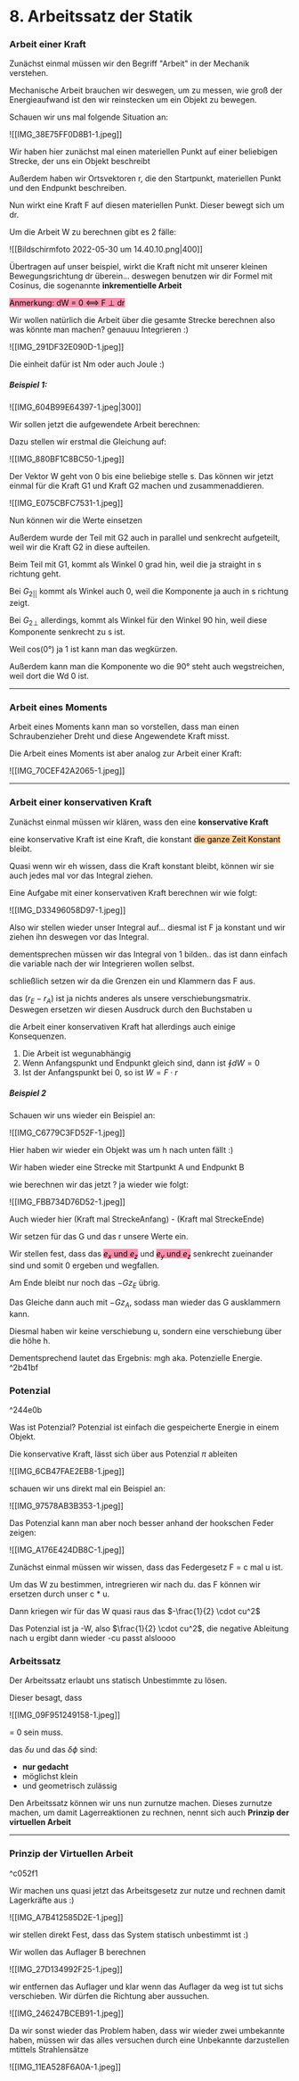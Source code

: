 # 8. Arbeitssatz der Statik

### Arbeit einer Kraft

Zunächst einmal müssen wir den Begriff "Arbeit" in der Mechanik verstehen.

Mechanische Arbeit brauchen wir deswegen, um zu messen, wie groß der Energieaufwand ist den wir reinstecken um ein Objekt zu bewegen.

Schauen wir uns mal folgende Situation an:

![[IMG_38E75FF0D8B1-1.jpeg]]

Wir haben hier zunächst mal einen materiellen Punkt auf einer beliebigen Strecke, der uns ein Objekt beschreibt

Außerdem haben wir Ortsvektoren r, die den Startpunkt, materiellen Punkt und den Endpunkt beschreiben.

Nun wirkt eine Kraft F auf diesen materiellen Punkt. Dieser bewegt sich um dr.

Um die Arbeit W zu berechnen gibt es 2 fälle:

![[Bildschirmfoto 2022-05-30 um 14.40.10.png|400]]

Übertragen auf unser beispiel, wirkt die Kraft nicht mit unserer kleinen Bewegungsrichtung dr überein... deswegen benutzen wir dir Formel mit Cosinus, die sogenannte **inkrementielle Arbeit**

<mark style="background: #FF5582A6;">Anmerkung: dW = 0 ⟺ F ⊥ dr </mark> 

Wir wollen natürlich die Arbeit über die  gesamte Strecke berechnen also was könnte man machen? genauuu Integrieren :)

![[IMG_291DF32E090D-1.jpeg]]

Die einheit dafür ist Nm oder auch Joule :)

##### Beispiel 1:

![[IMG_604B99E64397-1.jpeg|300]]

Wir sollen jetzt die aufgewendete Arbeit berechnen:

Dazu stellen wir erstmal die Gleichung auf:

![[IMG_880BF1C8BC50-1.jpeg]]

Der Vektor W geht von 0 bis eine beliebige stelle s. Das können wir jetzt einmal für die Kraft G1 und Kraft G2 machen und zusammenaddieren.

![[IMG_E075CBFC7531-1.jpeg]]

Nun können wir die Werte einsetzen

Außerdem wurde der Teil mit G2 auch in parallel und senkrecht aufgeteilt, weil wir die Kraft G2 in diese aufteilen.

Beim Teil mit G1, kommt als Winkel 0 grad hin, weil die ja straight in s richtung geht.

Bei $G_{2||}$ kommt als Winkel auch 0, weil die Komponente ja auch in s richtung zeigt.

Bei $G_{2⊥}$ allerdings, kommt als Winkel für den Winkel 90 hin, weil diese Komponente senkrecht zu s ist.

Weil cos(0°) ja 1 ist kann man das wegkürzen.

Außerdem kann man die Komponente wo die 90° steht auch wegstreichen, weil dort die Wd 0 ist.

---

### Arbeit eines Moments

Arbeit eines Moments kann man so vorstellen, dass man einen Schraubenzieher Dreht und diese Angewendete Kraft misst.

Die Arbeit eines Moments ist aber analog zur Arbeit einer Kraft:

![[IMG_70CEF42A2065-1.jpeg]]

---


### Arbeit einer konservativen Kraft
Zunächst einmal müssen wir klären, wass den eine **konservative Kraft**

eine konservative Kraft ist eine Kraft, die konstant <mark style="background: #FFB86CA6;">die ganze Zeit Konstant</mark> bleibt.

Quasi wenn wir eh wissen, dass die Kraft konstant bleibt, können wir sie auch jedes mal vor das Integral ziehen.

Eine Aufgabe mit einer konservativen Kraft berechnen wir wie folgt:

![[IMG_D33496058D97-1.jpeg]]

Also wir stellen wieder unser Integral auf... diesmal ist F ja konstant und wir ziehen ihn deswegen vor das Integral.

dementsprechen müssen wir das Integral von 1 bilden.. das ist dann einfach die variable nach der wir Integrieren wollen selbst.

schließlich setzen wir da die Grenzen ein und Klammern das F aus. 

das ($r_E - r_A$) ist ja nichts anderes als unsere verschiebungsmatrix. Deswegen ersetzen wir diesen Ausdruck durch den Buchstaben u

die Arbeit einer konservativen Kraft hat allerdings auch einige Konsequenzen.

1. Die Arbeit ist wegunabhängig
2. Wenn Anfangspunkt und Endpunkt gleich sind, dann ist $\oint dW = 0$
3. Ist der Anfangspunkt bei 0, so ist $W = F \cdot r$

##### Beispiel 2
Schauen wir uns wieder ein Beispiel an:

![[IMG_C6779C3FD52F-1.jpeg]]

Hier haben wir wieder ein Objekt was um h nach unten fällt :)

Wir haben wieder eine Strecke mit Startpunkt A und Endpunkt B

wie berechnen wir das jetzt ? ja wieder wie folgt:

![[IMG_FBB734D76D52-1.jpeg]]

Auch wieder hier (Kraft mal StreckeAnfang) - (Kraft mal StreckeEnde)

Wir setzen für das G und das r unsere Werte ein.

Wir stellen fest, dass das <mark style="background: #FF5582A6;">$e_x$ und $e_z$</mark> und <mark style="background: #FF5582A6;">$e_y$ und $e_z$</mark> senkrecht zueinander sind und somit 0 ergeben und wegfallen.

Am Ende bleibt nur noch das $-G z_E$ übrig.

Das Gleiche dann auch mit $-G z_A$, sodass man wieder das G ausklammern kann.

Diesmal haben wir keine verschiebung u, sondern eine verschiebung über die höhe h.

Dementsprechend lautet das Ergebnis: mgh aka. Potenzielle Energie. ^2b41bf


### Potenzial

^244e0b

Was ist Potenzial? Potenzial ist einfach die gespeicherte Energie in einem Objekt.

Die konservative Kraft, lässt sich über aus Potenzial $\pi$ ableiten

![[IMG_6CB47FAE2EB8-1.jpeg]]

schauen wir uns direkt mal ein Beispiel an:

![[IMG_97578AB3B353-1.jpeg]]

Das Potenzial kann man aber noch besser anhand der hookschen Feder zeigen:

![[IMG_A176E424DB8C-1.jpeg]]

Zunächst einmal müssen wir wissen, dass das Federgesetz F = c mal u ist.

Um das W zu bestimmen, intregrieren wir nach du. das F können wir ersetzen durch unser c * u.

Dann kriegen wir für das W quasi raus das $-\frac{1}{2} \cdot cu^2$

Das Potenzial ist ja -W, also $\frac{1}{2} \cdot cu^2$, die negative Ableitung nach u ergibt dann wieder -cu passt alsloooo




### Arbeitssatz
Der Arbeitssatz erlaubt uns statisch Unbestimmte zu lösen.

Dieser besagt, dass 

![[IMG_09F951249158-1.jpeg]]

= 0 sein muss.

das $\delta u$ und das $\delta \phi$ sind:
- **nur gedacht**
- möglichst klein
- und geometrisch zulässig

Den Arbeitssatz können wir uns nun zurnutze machen. Dieses zurnutze machen, um damit Lagerreaktionen zu rechnen, nennt sich auch **Prinzip der virtuellen Arbeit**

---

### Prinzip der Virtuellen Arbeit

^c052f1

Wir machen uns quasi jetzt das Arbeitsgesetz zur nutze und rechnen damit Lagerkräfte aus :)

![[IMG_A7B412585D2E-1.jpeg]]

wir stellen direkt Fest, dass das System statisch unbestimmt ist :)

Wir wollen das Auflager B berechnen

![[IMG_27D134992F25-1.jpeg]]

wir entfernen das Auflager und klar wenn das Auflager da weg ist tut sichs verschieben. Wir dürfen die Richtung aber aussuchen.

![[IMG_246247BCEB91-1.jpeg]]

Da wir sonst wieder das Problem haben, dass wir wieder zwei umbekannte haben, müssen wir das alles versuchen durch eine Unbekannte darzustellen mtittels Strahlensätze

![[IMG_11EA528F6A0A-1.jpeg]]